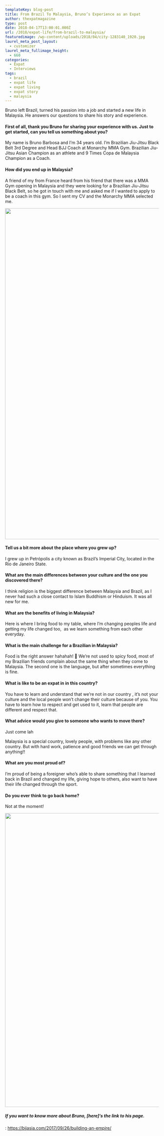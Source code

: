 ```yaml
---
templateKey: blog-post
title: From Brazil To Malaysia, Bruno’s Experience as an Expat
author: thexpatmagazine
type: post
date: 2018-04-17T13:00:01.000Z
url: /2018/expat-life/from-brazil-to-malaysia/
featuredimage: /wp-content/uploads/2018/04/city-1283140_1920.jpg
laurel_meta_post_layout:
  - customizer
laurel_meta_fullimage_height:
  - 660
categories:
  - Expat
  - Interviews
tags:
  - brazil
  - expat life
  - expat living
  - expat story
  - malaysia
---
```


Bruno left Brazil, turned his passion into a job and started a new life in Malaysia. He answers our questions to share his story and experience.

#### First of all, thank you Bruno for sharing your experience with us. Just to get started, can you tell us something about you?

My name is Bruno Barbosa and I’m 34 years old. I’m Brazilian Jiu-Jitsu Black Belt 3rd Degree and Head BJJ Coach at Monarchy MMA Gym. Brazilian Jiu-Jitsu Asian Champion as an athlete and 9 Times Copa de Malaysia Champion as a Coach.

#### How did you end up in Malaysia?

A friend of my from France heard from his friend that there was a MMA Gym opening in Malaysia and they were looking for a Brazilian Jiu-Jitsu Black Belt, so he got in touch with me and asked me if I wanted to apply to be a coach in this gym. So I sent my CV and the Monarchy MMA selected me.

<img class="aligncenter size-full wp-image-872" src="/img/uploads/2018/04/29060879_1680921015331702_7968274664843410176_o.jpg" alt="" width="1080" height="1080" srcset="/img/uploads/2018/04/29060879_1680921015331702_7968274664843410176_o.jpg 1080w, /img/uploads/2018/04/29060879_1680921015331702_7968274664843410176_o-150x150.jpg 150w, /img/uploads/2018/04/29060879_1680921015331702_7968274664843410176_o-300x300.jpg 300w, /img/uploads/2018/04/29060879_1680921015331702_7968274664843410176_o-768x768.jpg 768w, /img/uploads/2018/04/29060879_1680921015331702_7968274664843410176_o-1024x1024.jpg 1024w" sizes="(max-width: 1080px) 100vw, 1080px" />

#### Tell us a bit more about the place where you grew up?

<span style="font-style: inherit;">I grew up in Petrópolis a city known as Brazil’s Imperial City, located in the Rio de Janeiro State.</span>

#### What are the main differences between your culture and the one you discovered there?

I think religion is the biggest difference between Malaysia and Brazil, as I never had such a close contact to Islam Buddhism or Hinduism. It was all new for me.

#### What are the benefits of living in Malaysia?

Here is where I bring food to my table, where I’m changing peoples life and getting my life changed too,  as we learn something from each other everyday.

#### What is the main challenge for a Brazilian in Malaysia?

Food is the right answer hahahah! 🙂 We’re not used to spicy food, most of my Brazilian friends complain about the same thing when they come to Malaysia. The second one is the language, but after sometimes everything is fine.

#### What is like to be an expat in in this country?

You have to learn and understand that we&#8217;re not in our country , it’s not your culture and the local people won’t change their culture because of you. You have to learn how to respect and get used to it, learn that people are different and respect that.

#### What advice would you give to someone who wants to move there?

Just come lah

Malaysia is a special country, lovely people, with problems like any other country. But with hard work, patience and good friends we can get through anything!!

#### What are you most proud of?

I’m proud of being a foreigner who’s able to share something that I learned back in Brazil and changed my life, giving hope to others, also want to have their life changed through the sport.

#### Do you ever think to go back home?

Not at the moment!

<img class="aligncenter size-full wp-image-874" src="/img/uploads/2018/04/29542345_1681867821903688_5138587160951830205_n.jpg" alt="" width="959" height="959" srcset="/img/uploads/2018/04/29542345_1681867821903688_5138587160951830205_n.jpg 959w, /img/uploads/2018/04/29542345_1681867821903688_5138587160951830205_n-150x150.jpg 150w, /img/uploads/2018/04/29542345_1681867821903688_5138587160951830205_n-300x300.jpg 300w, /img/uploads/2018/04/29542345_1681867821903688_5138587160951830205_n-768x768.jpg 768w" sizes="(max-width: 959px) 100vw, 959px" />

##### If you want to know more about Bruno, [here]&#8216;s the link to his page.

: https://bjjasia.com/2017/09/26/building-an-empire/
